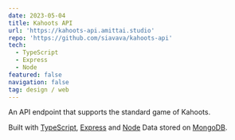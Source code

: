 ```yaml
---
date: 2023-05-04
title: Kahoots API
url: 'https://kahoots-api.amittai.studio'
repo: 'https://github.com/siavava/kahoots-api'
tech:
  - TypeScript
  - Express
  - Node
featured: false
navigation: false
tag: design / web
---
```


An API endpoint that supports the standard game of Kahoots.

Built with [TypeScript][ts], [Express][express] and [Node][node]
Data stored on [MongoDB][mongo].

[ts]: https://www.typescriptlang.org
[express]: https://expressjs.com
[node]: https://nodejs.org
[mongo]: https://www.mongodb.com
